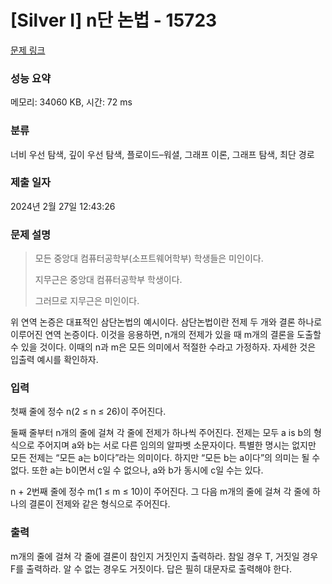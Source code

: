 # [Silver I] n단 논법 - 15723 

[문제 링크](https://www.acmicpc.net/problem/15723) 

### 성능 요약

메모리: 34060 KB, 시간: 72 ms

### 분류

너비 우선 탐색, 깊이 우선 탐색, 플로이드–워셜, 그래프 이론, 그래프 탐색, 최단 경로

### 제출 일자

2024년 2월 27일 12:43:26

### 문제 설명

<blockquote>
<p>모든 중앙대 컴퓨터공학부(소프트웨어학부) 학생들은 미인이다.</p>

<p>지무근은 중앙대 컴퓨터공학부 학생이다.</p>

<p>그러므로 지무근은 미인이다.</p>
</blockquote>

<p>위 연역 논증은 대표적인 삼단논법의 예시이다. 삼단논법이란 전제 두 개와 결론 하나로 이루어진 연역 논증이다. 이것을 응용하면, n개의 전제가 있을 때 m개의 결론을 도출할 수 있을 것이다. 이때의 n과 m은 모든 의미에서 적절한 수라고 가정하자. 자세한 것은 입출력 예시를 확인하자.</p>

### 입력 

 <p>첫째 줄에 정수 n(2 ≤ n ≤ 26)이 주어진다.</p>

<p>둘째 줄부터 n개의 줄에 걸쳐 각 줄에 전제가 하나씩 주어진다. 전제는 모두 a is b의 형식으로 주어지며 a와 b는 서로 다른 임의의 알파벳 소문자이다. 특별한 명시는 없지만 모든 전제는 “모든 a는 b이다”라는 의미이다. 하지만 “모든 b는 a이다”의 의미는 될 수 없다. 또한 a는 b이면서 c일 수 없으나, a와 b가 동시에 c일 수는 있다.</p>

<p>n + 2번째 줄에 정수 m(1 ≤ m ≤ 10)이 주어진다. 그 다음 m개의 줄에 걸쳐 각 줄에 하나의 결론이 전제와 같은 형식으로 주어진다.</p>

### 출력 

 <p>m개의 줄에 걸쳐 각 줄에 결론이 참인지 거짓인지 출력하라. 참일 경우 T, 거짓일 경우 F를 출력하라. 알 수 없는 경우도 거짓이다. 답은 필히 대문자로 출력해야 한다.</p>

